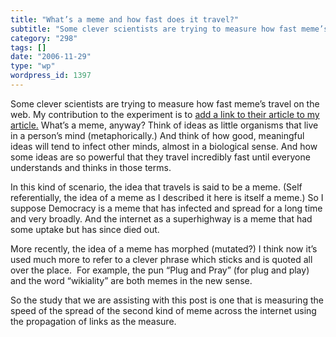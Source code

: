 ```yaml
---
title: "What’s a meme and how fast does it travel?"
subtitle: "Some clever scientists are trying to measure how fast meme’s travel on the web. My contribution to t..."
category: "298"
tags: []
date: "2006-11-29"
type: "wp"
wordpress_id: 1397
---
```

Some clever scientists are trying to measure how fast meme’s travel on the web. My contribution to the experiment is to [add a link to their article to my article.](http://acephalous.typepad.com/acephalous/2006/11/measuring_the_s.html)
What’s a meme, anyway? Think of ideas as little organisms that live in a person’s mind (metaphorically.) And think of how good, meaningful ideas will tend to infect other minds, almost in a biological sense. And how some ideas are so powerful that they travel incredibly fast until everyone understands and thinks in those terms. 

In this kind of scenario, the idea that travels is said to be a meme. (Self referentially, the idea of a meme as I described it here is itself a meme.) So I suppose Democracy is a meme that has infected and spread for a long time and very broadly. And the internet as a superhighway is a meme that had some uptake but has since died out.

More recently, the idea of a meme has morphed (mutated?) I think now it’s used much more to refer to a clever phrase which sticks and is quoted all over the place.  For example, the pun “Plug and Pray” (for plug and play) and the word “wikiality” are both memes in the new sense.

So the study that we are assisting with this post is one that is measuring the speed of the spread of the second kind of meme across the internet using the propagation of links as the measure.
